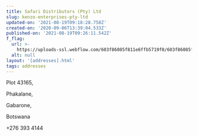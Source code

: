 ```yaml
---
title: Safari Distributors (Pty) Ltd
slug: kenzo-enterprises-pty-ltd
updated-on: '2021-08-19T09:18:28.758Z'
created-on: '2020-09-06T13:39:04.533Z'
published-on: '2021-08-19T09:26:11.542Z'
f_flag:
  url: >-
    https://uploads-ssl.webflow.com/603f86085f811e6ffb5719f0/603f86085f811e6749571afb_Bot-resized.png
  alt: null
layout: '[addresses].html'
tags: addresses
---
```


Plot 43165,

Phakalane,

Gabarone,

Botswana

+276 393 4144
